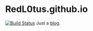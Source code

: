 # RedL0tus.github.io

[![Build Status](https://travis-ci.org/RedL0tus/Way_to_be_vegetable.svg?branch=master)](https://travis-ci.org/RedL0tus/Way_to_be_vegetable)
Just a [blog](https://v2bv.win/).
